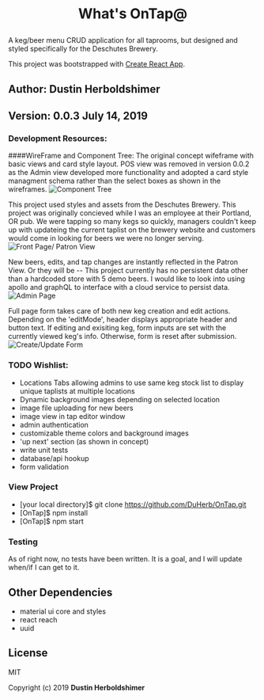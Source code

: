 # <p style="text-align: center;">What's OnTap@</p>
A keg/beer menu CRUD application for all taprooms, but designed and styled specifically for the Deschutes Brewery.

This project was bootstrapped with [Create React App](https://github.com/facebook/create-react-app).

## Author: Dustin Herboldshimer
## Version: 0.0.3 July 14, 2019
### Development Resources:

####WireFrame and Component Tree:
The original concept wifeframe with basic views and card style layout.  POS view was removed in version 0.0.2 as the Admin view developed more functionality and adopted a card style managment schema rather than the select boxes as shown in the wireframes.
![Component Tree](/dev_resources/on-tap-wireframe.jpg)

This project used styles and assets from the Deschutes Brewery.  This project was originally concieved while I was an employee at their Portland, OR pub. We were tapping so many kegs so quickly, managers couldn't keep up with updateing the current taplist on the brewery website and customers would come in looking for beers we were no longer serving.
![Front Page/ Patron View](dev_resources/patronView.jpg)

New beers, edits, and tap changes are instantly reflected in the Patron View.  Or they will be -- This project currently has no persistent data other than a hardcoded store with 5 demo beers.  I would like to look into using apollo and graphQL to interface with a cloud service to persist data.
![Admin Page](dev_resources/adminView.jpg)

Full page form takes care of both new keg creation and edit actions.  Depending on the 'editMode', header displays appropriate header and button text.  If editing and exisiting keg, form inputs are set with the currently viewed keg's info. Otherwise, form is reset after submission.
![Create/Update Form](dev_resources/editForm.png)

### TODO Wishlist:
- Locations Tabs allowing admins to use same keg stock list to display unique taplists at multiple locations
- Dynamic background images depending on selected location
- image file uploading for new beers
- image view in tap editor window
- admin authentication
- customizable theme colors and background images
- 'up next' section (as shown in concept)
- write unit tests
- database/api hookup
- form validation

### View Project

- [your local directory]$ git clone https://github.com/DuHerb/OnTap.git
- [OnTap]$ npm install
- [OnTap]$ npm start

### Testing
As of right now, no tests have been written.  It is a goal, and I will update when/if I can get to it.

## Other Dependencies
- material ui core and styles
- react reach
- uuid

## License

MIT

Copyright (c) 2019 **Dustin Herboldshimer**

